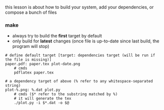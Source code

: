 this lesson is about how to build your system, add your dependencies, or compose a bunch of files

### make

- always try to build the **first** target by default
- only build for **latest** changes (once file is up-to-date since last build, the program will stop)

```shell
# define default target [target: dependencies target (will be run if the file is missing)]
paper.pdf: paper.tex plot-date.png
	# cmds
	pdflatex paper.tex

# a dependency target of above (% refer to any whitespace-separated string)
plot-%.png: %.dat plot.py
	# cmds ($* refer to the substring matched by %)
	# it will generate the tex
	./plot.py -i $*.dat -o $@
```